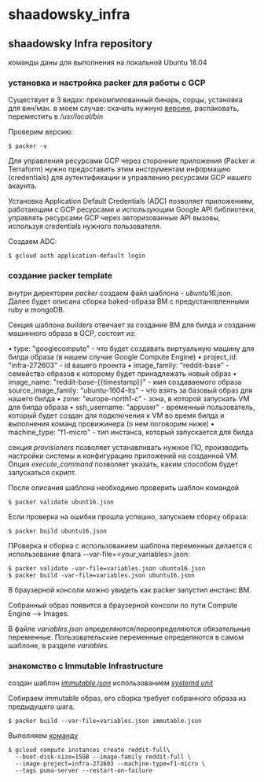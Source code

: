 # shaadowsky_infra

## shaadowsky Infra repository

команды даны для выполнения на локальной Ubuntu 18.04

### установка и настройка packer для работы с GCP

Существует в 3 видах: прекомпилованный бинарь, сорцы, установка для вин/мак.
в моем случае: скачать нужную [версию](https://packer.io/downloads.html), распаковать, переместить в _/usr/local/bin_

Проверим версию:

```
$ packer -v
```

Для управления ресурсами GCP через сторонние приложения (Packer и Terraform) нужно предоставить этим инструментам информацию (credentials) для аутентификации и управлению ресурсами GCP нашего акаунта.

Установка Application Default Credentials (ADC) позволяет приложениям, работающим с GCP ресурсами и использующим Google API библиотеки, управлять ресурсами GCP через авторизованные API вызовы, используя credentials нужного пользователя.

Создаем АDC:

```
$ gcloud auth application-default login
```

### создание packer template

внутри директории _packer_ создаем файл шаблона - _ubuntu16.json_. Далее будет описана сборка baked-образа ВМ с предустановленными ruby и mongoDB.

Секция шаблона _builders_ отвечает за создание ВМ для билда и создание машинного образа в GCP, состоит из:

• type: "googlecompute" - что будет создавать виртуальную
машину для билда образа (в нашем случае Google Compute
Engine)
• project_id: "infra-272603" - id вашего проекта
• image_family: "reddit-base" - семейство образов к которому
будет принадлежать новый образ
• image_name: "reddit-base-{{timestamp}}" - имя создаваемого
образа
source_image_family: "ubuntu-1604-lts" - что взять за базовый
образ для нашего билда
• zone: "europe-north1-c" - зона, в которой запускать VM для
билда образа
• ssh_username: "appuser" - временный пользователь, который
будет создан для подключения к VM во время билда и
выполнения команд провижинера (о нем поговорим ниже)
• machine_type: "f1-micro" - тип инстанса, который запускается
для билда

секция _provisioners_ позволяет устанавливать нужное ПО, производить настройки системы и конфигурацию приложений на созданной VM.  Опция _execute_command_ позволяет указать, каким способом будет запускаться скрипт.

После описания шаблона необходимо проверить шаблон командой

```
$ packer validate ubunt16.json
```

Если проверка на ошибки прошла успешно, запускаем сборку образа:

```
$ packer build ubuntu16.json
```

ПРоверка и сборка с использованием шаблона переменных делается с использование флага --var-file=<your_variables>.json:

```
$ packer validate -var-file=variables.json ubuntu16.json
$ packer build -var-file=variables.json ubuntu16.json
```

В браузерной консоли можно увидеть как packer запустил инстанс ВМ.

Собранный образ появится в браузерной консоли по пути Compute Engine --> Images.

В файле _variables.json_ определяются/переопределяются обязательные переменные. Пользовательские переменные определяются в самом шаблоне, в разделе _variables_.

### знакомство с Immutable Infrastructure

создан шаблон _[immutable.json](packer/immutable.json)_ использованием _[systemd unit](packer/files/puma.service)_

Собираем immutable образ, его сборка требует собранного образа из предыдущего шага.

```
$ packer build --var-file=variables.json immutable.json
```

Выполняем [команду](config-scripts/create-reddit-vm.sh)

```
$ gcloud compute instances create reddit-full\
  --boot-disk-size=15GB --image-family reddit-full \
  --image-project=infra-272603 --machine-type=f1-micro \
  --tags puma-server --restart-on-failure
```
